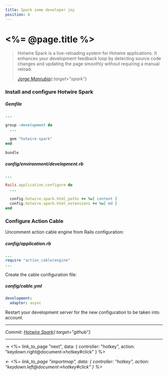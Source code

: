 ```yaml
---
title: Spark some developer joy
position: 8
---
```


# <%= @page.title %>

> Hotwire Spark is a live-reloading system for Hotwire applications. It enhances your development feedback loop by detecting source code changes and updating the page smoothly without requiring a manual reload.
>
> _[Jorge Manrubia](https://github.com/hotwired/spark){:target="spark"}_

### Install and configure Hotwire Spark

##### _Gemfile_

```ruby
...

group :development do
  ...

  gem "hotwire-spark"
end
```

```sh
bundle
```

##### _config/environment/development.rb_

```ruby
...

Rails.application.configure do
  ...

  config.hotwire.spark.html_paths += %w[ content ]
  config.hotwire.spark.html_extensions += %w[ md ]
end
```

### Configure Action Cable

Uncomment action cable engine from Rails configuration:

##### _config/application.rb_

```ruby
...
require "action_cable/engine"
...
```

Create the cable configuration file:

##### _config/cable.yml_

```yaml
development:
  adapter: async
```

Restart your development server for the new configuration to be taken into account.

---

_Commit: [Hotwire Spark](https://github.com/fcatuhe/rails-static/commit/df850b488f9068112f64dde417ec6a8a62706833){:target="github"}_

---

→ <%= link_to_page "next", data: { controller: "hotkey", action: "keydown.right@document->hotkey#click" } %>

_← <%= link_to_page "importmap", data: { controller: "hotkey", action: "keydown.left@document->hotkey#click" } %>_
